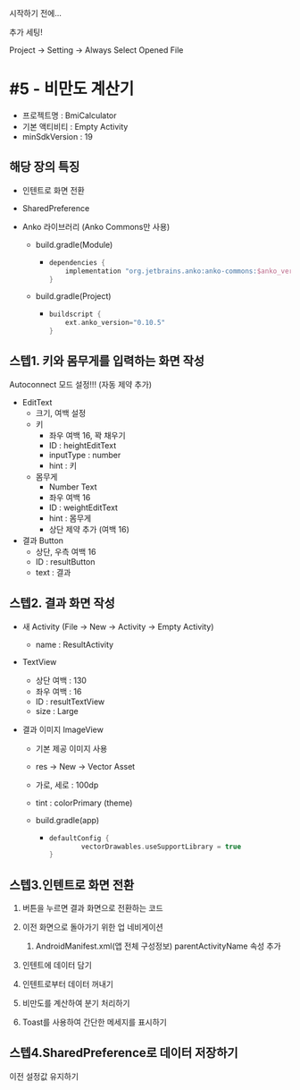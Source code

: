 시작하기 전에...

추가 세팅! 

Project -> Setting -> Always Select Opened File



# #5 - 비만도 계산기

* 프로젝트명 : BmiCalculator
* 기본 액티비티 : Empty Activity
* minSdkVersion : 19







## 해당 장의 특징

* 인텐트로 화면 전환

* SharedPreference

* Anko 라이브러리 (Anko Commons만 사용)

  * build.gradle(Module)

    * ```gradle
      dependencies {
          implementation "org.jetbrains.anko:anko-commons:$anko_version"
      }
      ```

  * build.gradle(Project)

    * ```gradle
      buildscript {
          ext.anko_version="0.10.5"
      }
      ```





## 스텝1. 키와 몸무게를 입력하는 화면 작성

Autoconnect 모드 설정!!! (자동 제약 추가)

* EditText 
  * 크기, 여백 설정
  * 키
    * 좌우 여백 16, 꽉 채우기
    * ID : heightEditText
    * inputType : number
    * hint : 키
  * 몸무게
    * Number Text
    * 좌우 여백 16
    * ID : weightEditText
    * hint : 몸무게
    * 상단 제약 추가 (여백 16)
* 결과 Button
  * 상단, 우측 여백 16
  * ID : resultButton
  * text : 결과



## 스텝2. 결과 화면 작성

* 새 Activity (File -> New -> Activity -> Empty Activity)

  * name : ResultActivity

* TextView

  * 상단 여백 : 130
  * 좌우 여백 : 16
  * ID : resultTextView
  * size : Large

* 결과 이미지 ImageView

  * 기본 제공 이미지 사용

  * res -> New -> Vector Asset

  * 가로, 세로 : 100dp

  * tint : colorPrimary (theme)

  * build.gradle(app)

    * ```gradle
      defaultConfig {
              vectorDrawables.useSupportLibrary = true
      }
      ```



## 스텝3.인텐트로 화면 전환

1. 버튼을 누르면 결과 화면으로 전환하는 코드

2. 이전 화면으로 돌아가기 위한 업 네비게이션

   1. AndroidManifest.xml(앱 전체 구성정보) parentActivityName 속성 추가

3. 인텐트에 데이터 담기

4. 인텐트로부터 데이터 꺼내기

5. 비만도를 계산하여 분기 처리하기

6. Toast를 사용하여 간단한 메세지를 표시하기

   

## 스텝4.SharedPreference로 데이터 저장하기

이전 설정값 유지하기